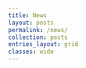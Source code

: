 ```yaml
---
title: News
layout: posts
permalink: /news/
collection: posts
entries_layout: grid
classes: wide
---
```

